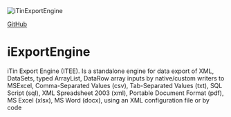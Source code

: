 <img alt="iTinExportEngine" src="https://raw.githubusercontent.com/iAJTin/iExportEngine/master/nuget/iTin.Export.png" />

[GitHub](https://github.com/iAJTin/iExportEngine)

# iExportEngine
iTin Export Engine (ITEE). Is a standalone engine for data export of XML, DataSets, typed ArrayList, DataRow array inputs by native/custom writers to MSExcel, Comma-Separated Values (csv), Tab-Separated Values (txt), SQL Script (sql), XML Spreadsheet 2003 (xml), Portable Document Format (pdf), MS Excel (xlsx), MS Word (docx), using an XML configuration file or by code
